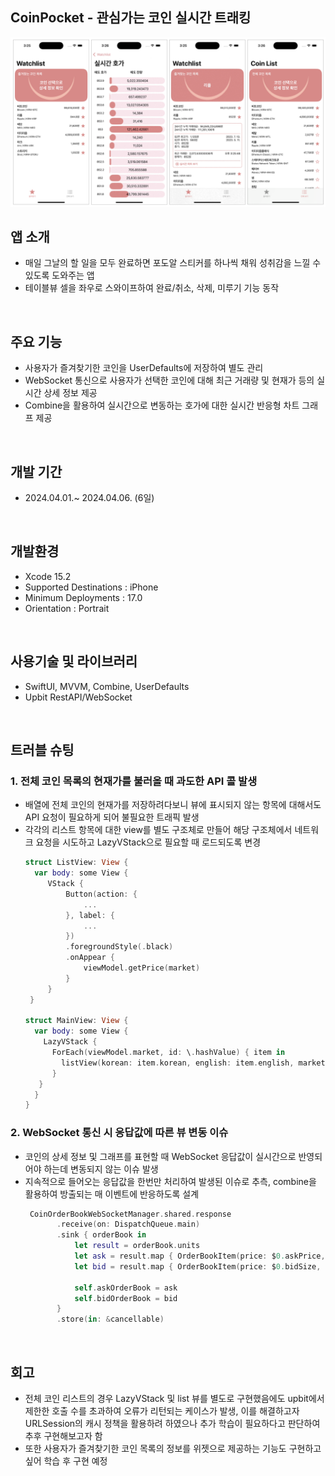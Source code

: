 ## CoinPocket - 관심가는 코인 실시간 트래킹
<img width="1018" alt="스크린샷 2023-11-12 오전 10 55 52" src="./coinbank.png">


## 앱 소개
 * 매일 그날의 할 일을 모두 완료하면 포도알 스티커를 하나씩 채워 성취감을 느낄 수 있도록 도와주는 앱
 * 테이블뷰 셀을 좌우로 스와이프하여 완료/취소, 삭제, 미루기 기능 동작
<br/>


## 주요 기능
 * 사용자가 즐겨찾기한 코인을 UserDefaults에 저장하여 별도 관리
 * WebSocket 통신으로 사용자가 선택한 코인에 대해 최근 거래량 및 현재가 등의 실시간 상세 정보 제공
 * Combine을 활용하여 실시간으로 변동하는 호가에 대한 실시간 반응형 차트 그래프 제공
 <br/>

## 개발 기간
 * 2024.04.01.~ 2024.04.06. (6일)
<br/>


## 개발환경
  * Xcode 15.2
  * Supported Destinations : iPhone
  * Minimum Deployments : 17.0
  * Orientation : Portrait
<br/>


## 사용기술 및 라이브러리
 * SwiftUI, MVVM, Combine, UserDefaults
 * Upbit RestAPI/WebSocket
 <br/>
 
## 트러블 슈팅     
 ### 1. 전체 코인 목록의 현재가를 불러올 때 과도한 API 콜 발생
   * 배열에 전체 코인의 현재가를 저장하려다보니 뷰에 표시되지 않는 항목에 대해서도 API 요청이 필요하게 되어 불필요한 트래픽 발생
   * 각각의 리스트 항목에 대한 view를 별도 구조체로 만들어 해당 구조체에서 네트워크 요청을 시도하고 LazyVStack으로 필요할 때 로드되도록 변경
     ```swift
     struct ListView: View {
       var body: some View {
          VStack {
              Button(action: {
                  ...
              }, label: {
                  ...
              })
              .foregroundStyle(.black)
              .onAppear {
                  viewModel.getPrice(market)
              }
          }
      }

     struct MainView: View {
       var body: some View {
         LazyVStack {
           ForEach(viewModel.market, id: \.hashValue) { item in
             listView(korean: item.korean, english: item.english, market: item.market, coinName: $coinName)
           }
        }
       }
     }
     ```
   
 ### 2. WebSocket 통신 시 응답값에 따른 뷰 변동 이슈
   * 코인의 상세 정보 및 그래프를 표현할 때 WebSocket 응답값이 실시간으로 반영되어야 하는데 변동되지 않는 이슈 발생
   * 지속적으로 들어오는 응답값을 한번만 처리하여 발생된 이슈로 추측, combine을 활용하여 방출되는 매 이벤트에 반응하도록 설계
     ```swift
      CoinOrderBookWebSocketManager.shared.response
            .receive(on: DispatchQueue.main)
            .sink { orderBook in
                let result = orderBook.units
                let ask = result.map { OrderBookItem(price: $0.askPrice, size: $0.askSize) }.sorted(by: { $0.price > $1.price })
                let bid = result.map { OrderBookItem(price: $0.bidSize, size: $0.bidSize) }.sorted(by: { $0.price > $1.price} )
                
                self.askOrderBook = ask
                self.bidOrderBook = bid
            }
            .store(in: &cancellable)
     ```

<br/>

## 회고
 * 전체 코인 리스트의 경우 LazyVStack 및 list 뷰를 별도로 구현했음에도 upbit에서 제한한 호출 수를 초과하여 오류가 리턴되는 케이스가 발생,
   이를 해결하고자 URLSession의 캐시 정책을 활용하려 하였으나 추가 학습이 필요하다고 판단하여 추후 구현해보고자 함
 * 또한 사용자가 즐겨찾기한 코인 목록의 정보를 위젯으로 제공하는 기능도 구현하고 싶어 학습 후 구현 예정

